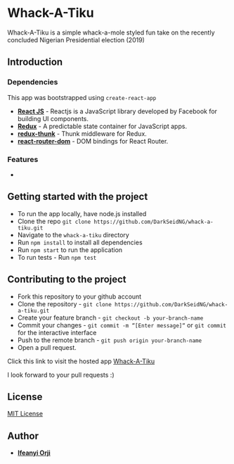 # Whack-A-Tiku

Whack-A-Tiku is a simple whack-a-mole styled fun take on the recently concluded Nigerian Presidential election (2019) 

## Introduction

### Dependencies
This app was bootstrapped using `create-react-app`  
* **[React JS](https://facebook.github.io/create-react-app)** - Reactjs is a JavaScript library developed by Facebook for building UI components. 
* **[Redux](https://redux.js.org)** - A predictable state container for JavaScript apps. 
* **[redux-thunk](https://github.com/reduxjs/redux-thunk)** - Thunk middleware for Redux. 
* **[react-router-dom](https://www.npmjs.com/package/react-router-dom)** - DOM bindings for React Router. 

### Features
<ul>
<li></li>
</ul>


## Getting started with the project
* To run the app locally, have node.js installed  
* Clone the repo `git clone https://github.com/DarkSeidNG/whack-a-tiku.git`
* Navigate to the `whack-a-tiku` directory
* Run `npm install` to install all dependencies
* Run `npm start` to run the application
* To run tests - Run `npm test`

## Contributing to the project
* Fork this repository to your github account
* Clone the repository -  `git clone https://github.com/DarkSeidNG/whack-a-tiku.git`
* Create your feature branch - `git checkout -b your-branch-name`
* Commit your changes - `git commit -m “[Enter message]“` or `git commit` for the interactive interface
* Push to the remote branch - `git push origin your-branch-name`
* Open a pull request.

Click this link to visit the hosted app [Whack-A-Tiku](https://whack-a-tiku.herokuapp.com)

I look forward to your pull requests :)

## License
[MIT License](https://github.com/DarkSeidNG/whack-a-tiku/blob/add-license-1/LICENSE)

## Author
* **[Ifeanyi Orji](ifeanyicorji@gmail.com)**